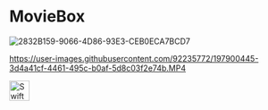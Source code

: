 # MovieBox



![2832B159-9066-4D86-93E3-CEB0ECA7BCD7](https://user-images.githubusercontent.com/92235772/197900425-8faa51f9-398b-4e09-a762-71593131becf.JPEG)





https://user-images.githubusercontent.com/92235772/197900445-3d4a41cf-4461-495c-b0af-5d8c03f2e74b.MP4


<p align="left">
<a href="https://developer.apple.com/swift/" target="_blank" rel="noreferrer"><img src="https://raw.githubusercontent.com/danielcranney/readme-generator/main/public/icons/skills/swift-colored.svg" width="36" height="36" alt="Swift" /></a>
</p>

